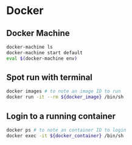 # Docker

## Docker Machine

```sh
docker-machine ls
docker-machine start default
eval $(docker-machine env)
```

## Spot run with terminal

```sh
docker images # to note an image ID to run
docker run -it --rm ${docker_image} /bin/sh
```

## Login to a running container

```sh
docker ps # to note an container ID to login
docker exec -it ${docker_container} /bin/sh
```
